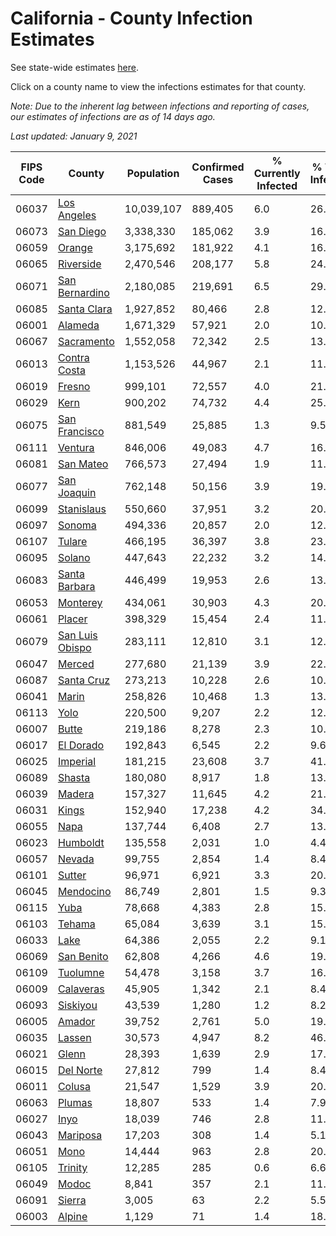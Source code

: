 # California - County Infection Estimates

See state-wide estimates [here](/infections/us-ca).

Click on a county name to view the infections estimates for that county.

*Note: Due to the inherent lag between infections and reporting of cases, our estimates of infections are as of 14 days ago.*

*Last updated: January 9, 2021*

|   FIPS Code |                             County |   Population |   Confirmed Cases |   % Currently Infected |   % Total Infected |
|-------------|------------------------------------|--------------|-------------------|------------------------|--------------------|
|       06037 |         [Los Angeles](los-angeles) |   10,039,107 |           889,405 |                    6.0 |               26.4 |
|       06073 |             [San Diego](san-diego) |    3,338,330 |           185,062 |                    3.9 |               16.0 |
|       06059 |                   [Orange](orange) |    3,175,692 |           181,922 |                    4.1 |               16.9 |
|       06065 |             [Riverside](riverside) |    2,470,546 |           208,177 |                    5.8 |               24.9 |
|       06071 |   [San Bernardino](san-bernardino) |    2,180,085 |           219,691 |                    6.5 |               29.4 |
|       06085 |         [Santa Clara](santa-clara) |    1,927,852 |            80,466 |                    2.8 |               12.4 |
|       06001 |                 [Alameda](alameda) |    1,671,329 |            57,921 |                    2.0 |               10.6 |
|       06067 |           [Sacramento](sacramento) |    1,552,058 |            72,342 |                    2.5 |               13.7 |
|       06013 |       [Contra Costa](contra-costa) |    1,153,526 |            44,967 |                    2.1 |               11.7 |
|       06019 |                   [Fresno](fresno) |      999,101 |            72,557 |                    4.0 |               21.7 |
|       06029 |                       [Kern](kern) |      900,202 |            74,732 |                    4.4 |               25.2 |
|       06075 |     [San Francisco](san-francisco) |      881,549 |            25,885 |                    1.3 |                9.5 |
|       06111 |                 [Ventura](ventura) |      846,006 |            49,083 |                    4.7 |               16.4 |
|       06081 |             [San Mateo](san-mateo) |      766,573 |            27,494 |                    1.9 |               11.1 |
|       06077 |         [San Joaquin](san-joaquin) |      762,148 |            50,156 |                    3.9 |               19.9 |
|       06099 |           [Stanislaus](stanislaus) |      550,660 |            37,951 |                    3.2 |               20.8 |
|       06097 |                   [Sonoma](sonoma) |      494,336 |            20,857 |                    2.0 |               12.5 |
|       06107 |                   [Tulare](tulare) |      466,195 |            36,397 |                    3.8 |               23.9 |
|       06095 |                   [Solano](solano) |      447,643 |            22,232 |                    3.2 |               14.3 |
|       06083 |     [Santa Barbara](santa-barbara) |      446,499 |            19,953 |                    2.6 |               13.8 |
|       06053 |               [Monterey](monterey) |      434,061 |            30,903 |                    4.3 |               20.8 |
|       06061 |                   [Placer](placer) |      398,329 |            15,454 |                    2.4 |               11.3 |
|       06079 | [San Luis Obispo](san-luis-obispo) |      283,111 |            12,810 |                    3.1 |               12.9 |
|       06047 |                   [Merced](merced) |      277,680 |            21,139 |                    3.9 |               22.6 |
|       06087 |           [Santa Cruz](santa-cruz) |      273,213 |            10,228 |                    2.6 |               10.7 |
|       06041 |                     [Marin](marin) |      258,826 |            10,468 |                    1.3 |               13.4 |
|       06113 |                       [Yolo](yolo) |      220,500 |             9,207 |                    2.2 |               12.3 |
|       06007 |                     [Butte](butte) |      219,186 |             8,278 |                    2.3 |               10.9 |
|       06017 |             [El Dorado](el-dorado) |      192,843 |             6,545 |                    2.2 |                9.6 |
|       06025 |               [Imperial](imperial) |      181,215 |            23,608 |                    3.7 |               41.3 |
|       06089 |                   [Shasta](shasta) |      180,080 |             8,917 |                    1.8 |               13.5 |
|       06039 |                   [Madera](madera) |      157,327 |            11,645 |                    4.2 |               21.9 |
|       06031 |                     [Kings](kings) |      152,940 |            17,238 |                    4.2 |               34.1 |
|       06055 |                       [Napa](napa) |      137,744 |             6,408 |                    2.7 |               13.6 |
|       06023 |               [Humboldt](humboldt) |      135,558 |             2,031 |                    1.0 |                4.4 |
|       06057 |                   [Nevada](nevada) |       99,755 |             2,854 |                    1.4 |                8.4 |
|       06101 |                   [Sutter](sutter) |       96,971 |             6,921 |                    3.3 |               20.9 |
|       06045 |             [Mendocino](mendocino) |       86,749 |             2,801 |                    1.5 |                9.3 |
|       06115 |                       [Yuba](yuba) |       78,668 |             4,383 |                    2.8 |               15.7 |
|       06103 |                   [Tehama](tehama) |       65,084 |             3,639 |                    3.1 |               15.4 |
|       06033 |                       [Lake](lake) |       64,386 |             2,055 |                    2.2 |                9.1 |
|       06069 |           [San Benito](san-benito) |       62,808 |             4,266 |                    4.6 |               19.5 |
|       06109 |               [Tuolumne](tuolumne) |       54,478 |             3,158 |                    3.7 |               16.3 |
|       06009 |             [Calaveras](calaveras) |       45,905 |             1,342 |                    2.1 |                8.4 |
|       06093 |               [Siskiyou](siskiyou) |       43,539 |             1,280 |                    1.2 |                8.2 |
|       06005 |                   [Amador](amador) |       39,752 |             2,761 |                    5.0 |               19.8 |
|       06035 |                   [Lassen](lassen) |       30,573 |             4,947 |                    8.2 |               46.9 |
|       06021 |                     [Glenn](glenn) |       28,393 |             1,639 |                    2.9 |               17.1 |
|       06015 |             [Del Norte](del-norte) |       27,812 |               799 |                    1.4 |                8.4 |
|       06011 |                   [Colusa](colusa) |       21,547 |             1,529 |                    3.9 |               20.3 |
|       06063 |                   [Plumas](plumas) |       18,807 |               533 |                    1.4 |                7.9 |
|       06027 |                       [Inyo](inyo) |       18,039 |               746 |                    2.8 |               11.9 |
|       06043 |               [Mariposa](mariposa) |       17,203 |               308 |                    1.4 |                5.1 |
|       06051 |                       [Mono](mono) |       14,444 |               963 |                    2.8 |               20.0 |
|       06105 |                 [Trinity](trinity) |       12,285 |               285 |                    0.6 |                6.6 |
|       06049 |                     [Modoc](modoc) |        8,841 |               357 |                    2.1 |               11.1 |
|       06091 |                   [Sierra](sierra) |        3,005 |                63 |                    2.2 |                5.5 |
|       06003 |                   [Alpine](alpine) |        1,129 |                71 |                    1.4 |               18.8 |